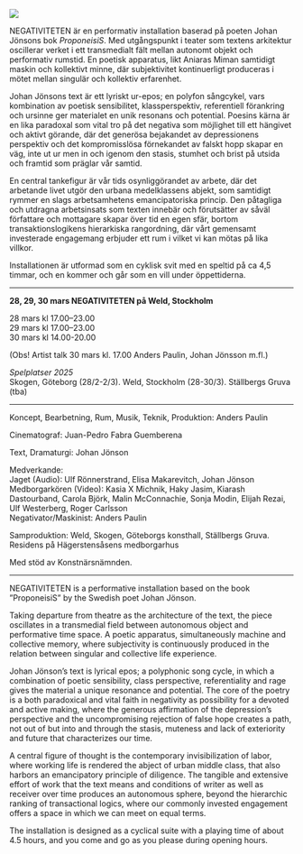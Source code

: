 ![](/IMG_1357.png)


NEGATIVITETEN är en performativ installation baserad på poeten Johan Jönsons bok *ProponeisiS*. Med utgångspunkt i teater som textens arkitektur oscillerar verket i ett transmedialt fält mellan autonomt objekt och performativ rumstid. En poetisk apparatus, likt Aniaras Miman samtidigt maskin och kollektivt minne, där subjektivitet kontinuerligt produceras i mötet mellan singulär och kollektiv erfarenhet. 

Johan Jönsons text är ett lyriskt ur-epos; en polyfon sångcykel, vars kombination av poetisk sensibilitet, klassperspektiv, referentiell förankring och ursinne ger materialet en unik resonans och potential. Poesins kärna är en lika paradoxal som vital tro på det negativa som möjlighet till ett hängivet och aktivt görande, där det generösa bejakandet av depressionens perspektiv och det kompromisslösa förnekandet av falskt hopp skapar en väg, inte ut ur men in och igenom den stasis, stumhet och brist på utsida och framtid som präglar vår samtid.

En central tankefigur är vår tids osynliggörandet av arbete, där det arbetande livet utgör den urbana medelklassens abjekt, som samtidigt rymmer en slags arbetsamhetens emancipatoriska princip. Den påtagliga och utdragna arbetsinsats som texten innebär och förutsätter av såväl författare och mottagare skapar över tid en egen sfär, bortom transaktionslogikens hierarkiska rangordning, där vårt gemensamt investerade engagemang erbjuder ett rum i vilket vi kan mötas på lika villkor.

Installationen är utformad som en cyklisk svit med en speltid på ca 4,5 timmar, och en kommer och går som en vill under öppettiderna.

________________________________________________________________________________________________________________________

**28, 29, 30 mars NEGATIVITETEN på Weld, Stockholm**

28 mars kl 17.00–23.00  
29 mars kl 17.00–23.00  
30 mars kl 14.00-20.00

(Obs! Artist talk 30 mars kl. 17.00 Anders Paulin, Johan Jönsson m.fl.)


*Spelplatser 2025*  
Skogen, Göteborg (28/2-2/3). Weld, Stockholm (28-30/3). Ställbergs Gruva (tba)

 *  *  *

Koncept, Bearbetning, Rum, Musik, Teknik, Produktion: Anders Paulin

Cinematograf: Juan-Pedro Fabra Guemberena

Text, Dramaturgi: Johan Jönson


Medverkande:  
Jaget (Audio): Ulf Rönnerstrand, Elisa Makarevitch, Johan Jönson  
Medborgarkören (Video): Kasia X Michnik, Haky Jasim, Kiarash Dastourband, Carola Björk, Malin McConnachie, Sonja Modin, Elijah Rezai, Ulf Westerberg, Roger Carlsson  
Negativator/Maskinist: Anders Paulin


Samproduktion: Weld, Skogen, Göteborgs konsthall, Ställbergs Gruva.
Residens på Hägerstensåsens medborgarhus

Med stöd av Konstnärsnämnden.

* * *
NEGATIVITETEN is a performative installation based on the book ”ProponeisiS” by the Swedish poet Johan Jönson.

Taking departure from theatre as the architecture of the text, the piece oscillates in a transmedial field between autonomous object and performative time space. A poetic apparatus, simultaneously machine and collective memory, where subjectivity is continuously produced in the relation between singular and collective life experience.

Johan Jönson’s text is lyrical epos; a polyphonic song cycle, in which a combination of poetic sensibility, class perspective, referentiality and rage gives the material a unique resonance and potential. The core of the poetry is a both paradoxical and vital faith in negativity as possibility for a devoted and active making, where the generous affirmation of the depression’s perspective and the uncompromising rejection of false hope creates a path, not out of but into and through the stasis, muteness and lack of exteriority and future that characterizes our time.

A central figure of thought is the contemporary invisibilization of labor, where working life is rendered the abject of urban middle class, that also harbors an emancipatory principle of diligence. The tangible and extensive effort of work that the text means and conditions of writer as well as receiver over time produces an autonomous sphere, beyond the hierarchic ranking of transactional logics, where our commonly invested engagement offers a space in which we can meet on equal terms.

The installation is designed as a cyclical suite with a playing time of about 4.5 hours, and you come and go as you please during opening hours.
